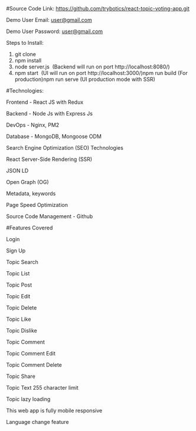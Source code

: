 #Source Code Link: https://github.com/trybotics/react-topic-voting-app.git

Demo User Email: user@gmail.com

Demo User Password: user@gmail.com 

Steps to Install:
1. git clone
2. npm install
3. node server.js  (Backend will run on port http://localhost:8080/)  
4. npm start  (UI will run on port http://localhost:3000/)npm run build (For production)npm run serve (UI production mode with SSR)


#Technologies:

Frontend - React JS with Redux

Backend - Node Js with Express Js 

DevOps - Nginx, PM2 

Database - MongoDB, Mongoose ODM

Search Engine Optimization (SEO) Technologies 

React Server-Side Rendering (SSR)

JSON LD

Open Graph (OG)

Metadata, keywords

Page Speed Optimization

Source Code Management - Github    

#Features Covered

Login

Sign Up

Topic Search

Topic List

Topic Post

Topic Edit

Topic Delete

Topic Like

Topic Dislike

Topic Comment

Topic Comment Edit

Topic Comment Delete

Topic Share

Topic Text 255 character limit

Topic lazy loading

This web app is fully mobile responsive

Language change feature
